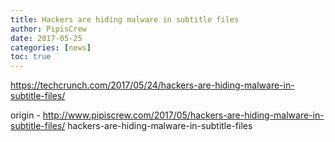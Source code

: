 ```yaml
---
title: Hackers are hiding malware in subtitle files
author: PipisCrew
date: 2017-05-25
categories: [news]
toc: true
---
```


https://techcrunch.com/2017/05/24/hackers-are-hiding-malware-in-subtitle-files/

origin - http://www.pipiscrew.com/2017/05/hackers-are-hiding-malware-in-subtitle-files/ hackers-are-hiding-malware-in-subtitle-files